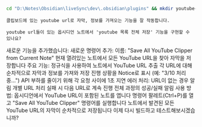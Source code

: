 ```sh
cd "D:\Notes\Obsidian\liveSync\dev\.obsidian\plugins" && mkdir youtube-clipper && cd youtube-clipper && npm init -y
```

```
클립보드에 있는 youtube url로 자막, 정보를 가져오는 기능을 잘 작동합니다.

youtube url들이 있는 옵시디언 노트에서 'youtube 목록 전체 저장' 기능을 구현할 수 있나요?
```


새로운 기능을 추가했습니다:
새로운 명령어 추가:
이름: "Save All YouTube Clipper from Current Note"
현재 열려있는 노트에서 모든 YouTube URL을 찾아 자막을 저장합니다
주요 기능:
정규식을 사용하여 노트에서 YouTube URL 추출
각 URL에 대해 순차적으로 자막과 정보를 가져와 저장
진행 상황을 Notice로 표시 (예: "3/10 처리 중...")
API 부하를 줄이기 위해 각 요청 사이에 1초 지연
에러 처리:
URL이 없는 경우 알림
개별 URL 처리 실패 시 다음 URL로 계속 진행
전체 과정의 성공/실패 알림
사용 방법:
옵시디언에서 YouTube URL이 포함된 노트를 엽니다
명령어 팔레트(Ctrl+P)를 열고 "Save All YouTube Clipper" 명령어를 실행합니다
노트에서 발견된 모든 YouTube URL의 자막이 순차적으로 저장됩니다
이제 다시 빌드하고 테스트해보시겠습니까?

